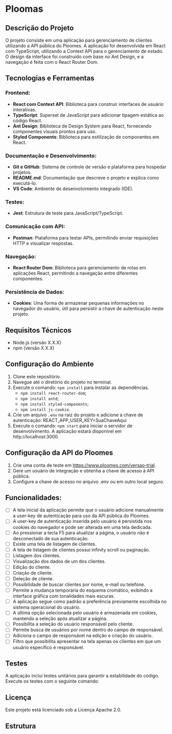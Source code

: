 # Ploomas

## Descrição do Projeto

O projeto consiste em uma aplicação para gerenciamento de clientes utilizando a API pública do Ploomes. A aplicação foi desenvolvida em React com TypeScript, utilizando a Context API para o gerenciamento de estado. O design da interface foi construído com base no Ant Design, e a navegação é feita com o React Router Dom.

## Tecnologias e Ferramentas

### Frontend:
- **React com Context API**: Biblioteca para construir interfaces de usuário interativas.
- **TypeScript**: Superset de JavaScript para adicionar tipagem estática ao código React.
- **Ant Design**: Biblioteca de Design System para React, fornecendo componentes visuais prontos para uso.
- **Styled Components**: Biblioteca para estilização de componentes em React.

### Documentação e Desenvolvimento:
- **Git e GitHub**: Sistema de controle de versão e plataforma para hospedar projetos.
- **README.md**: Documentação que descreve o projeto e explica como executá-lo.
- **VS Code**: Ambiente de desenvolvimento integrado (IDE).

### Testes:
- **Jest**: Estrutura de teste para JavaScript/TypeScript.

### Comunicação com API:
- **Postman**: Plataforma para testar APIs, permitindo enviar requisições HTTP e visualizar respostas.

### Navegação:
- **React Router Dom**: Biblioteca para gerenciamento de rotas em aplicações React, permitindo a navegação entre diferentes componentes.

### Persistência de Dados:
- **Cookies**: Uma forma de armazenar pequenas informações no navegador do usuário, útil para persistir a chave de autenticação neste projeto.


## Requisitos Técnicos

- Node.js (versão X.X.X)
- npm (versão X.X.X)

## Configuração do Ambiente

1. Clone este repositório.
2. Navegue até o diretório do projeto no terminal.
3. Execute o comando: `npm install` para instalar as dependências.
    - `npm install react-router-dom`;
    - `npm install antd`;
    - `npm install styled-components`;
    - `npm install js-cookie`.
4. Crie um arquivo `.env` na raiz do projeto e adicione a chave de autenticação: REACT_APP_USER_KEY=SuaChaveAqui
5. Execute o comando: `npm start` para iniciar o servidor de desenvolvimento. A aplicação estará disponível em http://localhost:3000.

## Configuração da API do Ploomes

1. Crie uma conta de teste em https://www.ploomes.com/versao-trial.
2. Gere um usuário de integração e obtenha a chave de acesso à API pública.
3. Configure a chave de acesso no arquivo .env ou em outro local seguro.

## Funcionalidades:

- [ ] A tela inicial da aplicação permite que o usuário adicione manualmente a user-key de autenticação para uso da API pública do Ploomes.
- [ ] A user-key de autenticação inserida pelo usuário é persistida nos cookies do navegador e pode ser alterada em uma tela dedicada.
- [ ] Ao pressionar a tecla F5 para atualizar a página, o usuário não é desconectado de sua autenticação.
- [ ] Existe uma tela de listagem de clientes.
- [ ] A tela de listagem de clientes possui infinity scroll ou paginação.
- [ ] Listagem dos clientes.
- [ ] Visualização dos dados de um dos clientes.
- [ ] Edição do cliente.
- [ ] Criação de cliente.
- [ ] Deleção de cliente.
- [ ] Possibilidade de buscar clientes por nome, e-mail ou telefone.
- [ ] Permite a mudança temporária do esquema cromático, exibindo a interface gráfica com tonalidades mais escuras.
- [ ] A aplicação segue como padrão a preferência previamente escolhida no sistema operacional do usuário.
- [ ] A última opção selecionada pelo usuário é armazenada em cookies, mantendo a seleção após atualizar a página.
- [ ] Possibilita a seleção do usuário responsável pelo cliente.
- [ ] Permite busca de usuários por nome dentro do campo de responsável.
- [ ] Adiciona o campo de responsável na edição e criação do usuário.
- [ ] Filtro que possibilita apresentar na tela apenas os clientes em que um usuário específico é responsável.

## Testes

A aplicação inclui testes unitários para garantir a estabilidade do código. Execute os testes com o seguinte comando:

## Licença
Este projeto está licenciado sob a Licença Apache 2.0.

## Estrutura

